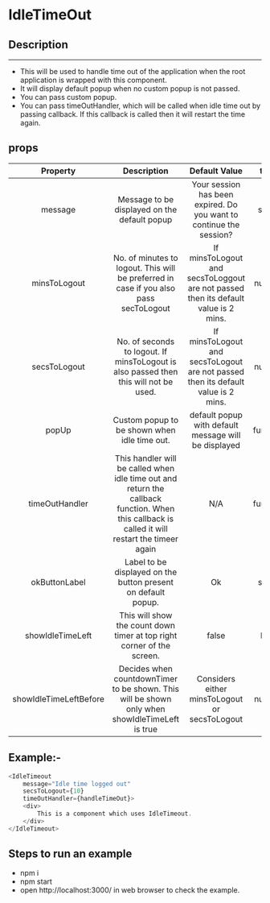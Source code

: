# IdleTimeOut

## Description
   -----------

* This will be used to handle time out of the application when the root application is wrapped with this component.
* It will display default popup when no custom popup is not passed.
* You can pass custom popup.
* You can pass timeOutHandler, which will be called when idle time out by passing callback. If this callback is called then it will restart the      time again.


## props

|        Property        |                                                                   Description                                                                  |                                    Default Value                                   |   type   |             Mandatory             |
|:----------------------:|:----------------------------------------------------------------------------------------------------------------------------------------------:|:----------------------------------------------------------------------------------:|:--------:|:---------------------------------:|
| message                | Message to be displayed on the default popup                                                                                                   | Your session has been expired. Do you want to continue the session?                | string   | No                                |
| minsToLogout           | No. of minutes to logout. This will be preferred in case if you also pass secToLogout                                                          | If minsToLogout and secsToLoggout are not passed then its default value is 2 mins. | number   | yes if secsToLogout is not passed |
| secsToLogout           | No. of seconds to logout. If minsToLogout is also passed then this will not be used.                                                           | If minsToLogout and secsToLogout are not passed then its default value is 2 mins.  | number   | yes if minsToLogout is not passed |
| popUp                  | Custom popup to be shown when idle time out.                                                                                                   | default popup with default message will be displayed                               | function | No                                |
| timeOutHandler         | This handler will be called when idle time out and return the callback function. When this callback is called it will restart the timeer again | N/A                                                                                | function | No                                |
| okButtonLabel          | Label to be displayed on the button present on default popup.                                                                                  | Ok                                                                                 | string   | No                                |
| showIdleTimeLeft       | This will show the count down timer at top right corner of the screen.                                                                         | false                                                                              | bool     | No                                |
| showIdleTimeLeftBefore | Decides when countdownTimer to be shown. This will be shown only when showIdleTimeLeft is true                                                 | Considers either minsToLogout or secsToLogout                                      | number   | No                                |

## Example:- 

```javascript
<IdleTimeout
    message="Idle time logged out"
    secsToLogout={10}
    timeOutHandler={handleTimeOut}>
    <div>
        This is a component which uses IdleTimeout.
    </div>
</IdleTimeout>
```

## Steps to run an example

- npm i
- npm start
- open http://localhost:3000/ in web browser to check the example.
